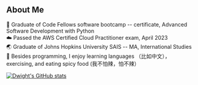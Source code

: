 

## About Me
:snake: Graduate of Code Fellows software bootcamp -- certificate, Advanced Software Development with Python <br />
:cloud: Passed the AWS Certified Cloud Practitioner exam, April 2023 <br /> 
:earth_asia: Graduate of Johns Hopkins University SAIS -- MA, International Studies <br />
:ramen: Besides programming, I enjoy learning languages （比如中文），exercising, and eating spicy food (我不怕辣，怕不辣）<br />


[![Dwight's GitHub stats](https://github-readme-stats.vercel.app/api?username=dlindqu3)](https://github.com/dlindqu3/github-readme-stats)


<!--
**dlindqu3/dlindqu3** is a ✨ _special_ ✨ repository because its `README.md` (this file) appears on your GitHub profile.

Here are some ideas to get you started:

- 🔭 I’m currently working on ...
- 🌱 I’m currently learning ...
- 👯 I’m looking to collaborate on ...
- 🤔 I’m looking for help with ...
- 💬 Ask me about ...
- 📫 How to reach me: ...
- 😄 Pronouns: ...
- ⚡ Fun fact: ...
-->
